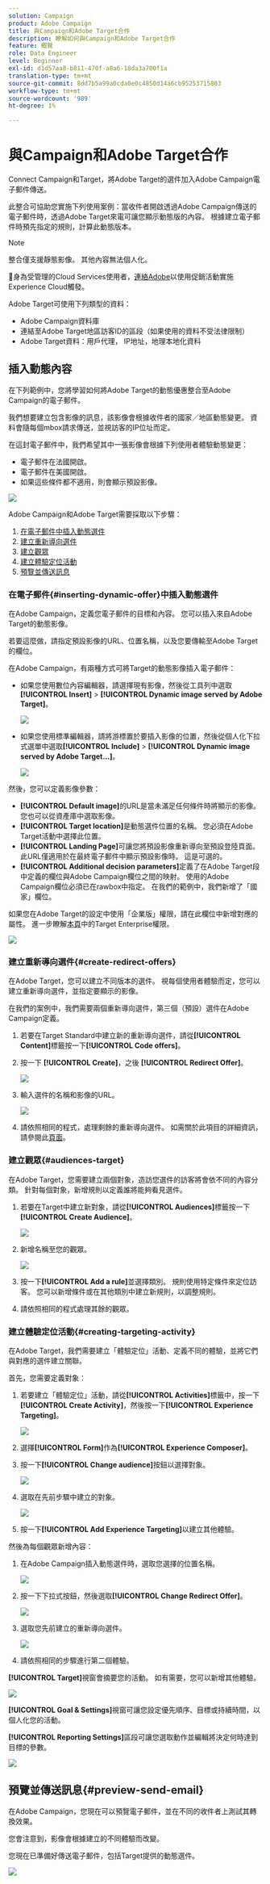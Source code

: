 ```yaml
---
solution: Campaign
product: Adobe Campaign
title: 與Campaign和Adobe Target合作
description: 瞭解如何與Campaign和Adobe Target合作
feature: 概覽
role: Data Engineer
level: Beginner
exl-id: d1d57aa8-b811-470f-a8a6-18da3a700f1a
translation-type: tm+mt
source-git-commit: 8dd7b5a99a0cda0e0c4850d14a6cb95253715803
workflow-type: tm+mt
source-wordcount: '989'
ht-degree: 1%

---
```


# 與Campaign和Adobe Target合作

Connect Campaign和Target，將Adobe Target的選件加入Adobe Campaign電子郵件傳送。

此整合可協助您實施下列使用案例：當收件者開啟透過Adobe Campaign傳送的電子郵件時，透過Adobe Target來電可讓您顯示動態版的內容。 根據建立電子郵件時預先指定的規則，計算此動態版本。

>[!NOTE]
>整合僅支援靜態影像。 其他內容無法個人化。

:speech_balloon:身為受管理的Cloud Services使用者，[連絡Adobe](../start/support.md#support)以使用促銷活動實施Experience Cloud觸發。

Adobe Target可使用下列類型的資料：

* Adobe Campaign資料庫
* 連結至Adobe Target地區訪客ID的區段（如果使用的資料不受法律限制）
* Adobe Target資料：用戶代理， IP地址，地理本地化資料

## 插入動態內容

在下列範例中，您將學習如何將Adobe Target的動態優惠整合至Adobe Campaign的電子郵件。

我們想要建立包含影像的訊息，該影像會根據收件者的國家／地區動態變更。 資料會隨每個mbox請求傳送，並視訪客的IP位址而定。

在這封電子郵件中，我們希望其中一張影像會根據下列使用者體驗動態變更：

* 電子郵件在法國開啟。
* 電子郵件在美國開啟。
* 如果這些條件都不適用，則會顯示預設影像。

![](assets/target_4.png)

Adobe Campaign和Adobe Target需要採取以下步驟：

1. [在電子郵件中插入動態選件](#inserting-dynamic-offer)
1. [建立重新導向選件](#create-redirect-offers)
1. [建立觀眾](#audiences-target)
1. [建立體驗定位活動](#creating-targeting-activity)
1. [預覽並傳送訊息](#preview-send-email)

### 在電子郵件{#inserting-dynamic-offer}中插入動態選件

在Adobe Campaign，定義您電子郵件的目標和內容。 您可以插入來自Adobe Target的動態影像。

若要這麼做，請指定預設影像的URL、位置名稱，以及您要傳輸至Adobe Target的欄位。

在Adobe Campaign，有兩種方式可將Target的動態影像插入電子郵件：

* 如果您使用數位內容編輯器，請選擇現有影像，然後從工具列中選取&#x200B;**[!UICONTROL Insert]** > **[!UICONTROL Dynamic image served by Adobe Target]**。

   ![](assets/target_5.png)

* 如果您使用標準編輯器，請將游標置於要插入影像的位置，然後從個人化下拉式選單中選取&#x200B;**[!UICONTROL Include]** > **[!UICONTROL Dynamic image served by Adobe Target...]**。

   ![](assets/target_12.png)

然後，您可以定義影像參數：

* **[!UICONTROL Default image]**&#x200B;的URL是當未滿足任何條件時將顯示的影像。 您也可以從資產庫中選取影像。
* **[!UICONTROL Target location]**&#x200B;是動態選件位置的名稱。 您必須在Adobe Target活動中選擇此位置。
* **[!UICONTROL Landing Page]**&#x200B;可讓您將預設影像重新導向至預設登陸頁面。 此URL僅適用於在最終電子郵件中顯示預設影像時。 這是可選的。
* **[!UICONTROL Additional decision parameters]**&#x200B;定義了在Adobe Target段中定義的欄位與Adobe Campaign欄位之間的映射。 使用的Adobe Campaign欄位必須已在rawbox中指定。 在我們的範例中，我們新增了「國家」欄位。

如果您在Adobe Target的設定中使用「企業版」權限，請在此欄位中新增對應的屬性。 進一步瞭解[本頁](https://experienceleague.adobe.com/docs/target/using/administer/manage-users/enterprise/properties-overview.html?lang=en#administer)中的Target Enterprise權限。

![](assets/target_13.png)

### 建立重新導向選件{#create-redirect-offers}

在Adobe Target，您可以建立不同版本的選件。 視每個使用者體驗而定，您可以建立重新導向選件，並指定要顯示的影像。

在我們的案例中，我們需要兩個重新導向選件，第三個（預設）選件在Adobe Campaign定義。

1. 若要在Target Standard中建立新的重新導向選件，請從&#x200B;**[!UICONTROL Content]**&#x200B;標籤按一下&#x200B;**[!UICONTROL Code offers]**。

1. 按一下 **[!UICONTROL Create]**，之後 **[!UICONTROL Redirect Offer]**。

   ![](assets/target_9.png)

1. 輸入選件的名稱和影像的URL。

   ![](assets/target_6.png)

1. 請依照相同的程式，處理剩餘的重新導向選件。 如需關於此項目的詳細資訊，請參閱此[頁面](https://experienceleague.adobe.com/docs/target/using/experiences/offers/offer-redirect.html?lang=en#experiences)。

### 建立觀眾{#audiences-target}

在Adobe Target，您需要建立兩個對象，造訪您選件的訪客將會依不同的內容分類。 針對每個對象，新增規則以定義誰將能夠看見選件。

1. 若要在Target中建立新對象，請從&#x200B;**[!UICONTROL Audiences]**&#x200B;標籤按一下&#x200B;**[!UICONTROL Create Audience]**。

   ![](assets/audiences_1.png)

1. 新增名稱至您的觀眾。

   ![](assets/audiences_2.png)

1. 按一下&#x200B;**[!UICONTROL Add a rule]**&#x200B;並選擇類別。 規則使用特定條件來定位訪客。 您可以新增條件或在其他類別中建立新規則，以調整規則。

1. 請依照相同的程式處理其餘的觀眾。

### 建立體驗定位活動{#creating-targeting-activity}

在Adobe Target，我們需要建立「體驗定位」活動、定義不同的體驗，並將它們與對應的選件建立關聯。

首先，您需要定義對象：

1. 若要建立「體驗定位」活動，請從&#x200B;**[!UICONTROL Activities]**&#x200B;標籤中，按一下&#x200B;**[!UICONTROL Create Activity]**，然後按一下&#x200B;**[!UICONTROL Experience Targeting]**。

   ![](assets/target_10.png)

1. 選擇&#x200B;**[!UICONTROL Form]**&#x200B;作為&#x200B;**[!UICONTROL Experience Composer]**。

1. 按一下&#x200B;**[!UICONTROL Change audience]**&#x200B;按鈕以選擇對象。

   ![](assets/target_10_2.png)

1. 選取在先前步驟中建立的對象。

   ![](assets/target_10_3.png)

1. 按一下&#x200B;**[!UICONTROL Add Experience Targeting]**&#x200B;以建立其他體驗。

然後為每個觀眾新增內容：

1. 在Adobe Campaign插入動態選件時，選取您選擇的位置名稱。

   ![](assets/target_15.png)

1. 按一下下拉式按鈕，然後選取&#x200B;**[!UICONTROL Change Redirect Offer]**。

   ![](assets/target_content.png)

1. 選取您先前建立的重新導向選件。

   ![](assets/target_content_2.png)

1. 請依照相同的步驟進行第二個體驗。

**[!UICONTROL Target]**&#x200B;視窗會摘要您的活動。 如有需要，您可以新增其他體驗。

![](assets/target_experience.png)

**[!UICONTROL Goal & Settings]**&#x200B;視窗可讓您設定優先順序、目標或持續時間，以個人化您的活動。

**[!UICONTROL Reporting Settings]**&#x200B;區段可讓您選取動作並編輯將決定何時達到目標的參數。

![](assets/target_experience_2.png)

## 預覽並傳送訊息{#preview-send-email}

在Adobe Campaign，您現在可以預覽電子郵件，並在不同的收件者上測試其轉換效果。

您會注意到，影像會根據建立的不同體驗而改變。

您現在已準備好傳送電子郵件，包括Target提供的動態選件。

![](assets/target_20.png)
